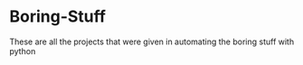 # Boring-Stuff
These are all the projects that were given in automating the boring stuff with python